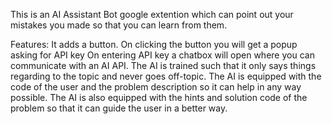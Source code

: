 This is an AI Assistant Bot google extention which can point out your mistakes you made so that you can learn from them.

Features:
  It adds a button.
  On clicking the button you will get a popup asking for API key
  On entering API key a chatbox will open where you can communicate with an AI API.
  The AI is trained such that it only says things regarding to the topic and never goes off-topic.
  The AI is equipped with the code of the user and the problem description so it can help in any way possible.
  The AI is also equipped with the hints and solution code of the problem so that it can guide the user in a better way.
